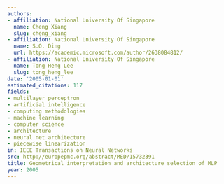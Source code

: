 ```yaml
---
authors:
- affiliation: National University Of Singapore
  name: Cheng Xiang
  slug: cheng_xiang
- affiliation: National University Of Singapore
  name: S.Q. Ding
  url: https://academic.microsoft.com/author/2638084812/
- affiliation: National University Of Singapore
  name: Tong Heng Lee
  slug: tong_heng_lee
date: '2005-01-01'
estimated_citations: 117
fields:
- multilayer perceptron
- artificial intelligence
- computing methodologies
- machine learning
- computer science
- architecture
- neural net architecture
- piecewise linearization
in: IEEE Transactions on Neural Networks
src: http://europepmc.org/abstract/MED/15732391
title: Geometrical interpretation and architecture selection of MLP
year: 2005
---
```

